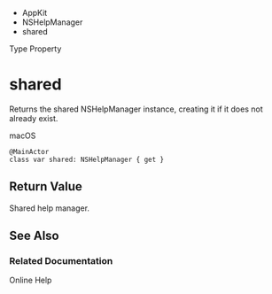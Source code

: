 

- AppKit
- NSHelpManager
-  shared 

Type Property

# shared

Returns the shared NSHelpManager instance, creating it if it does not already exist.

macOS

``` source
@MainActor
class var shared: NSHelpManager { get }
```

## Return Value

Shared help manager.

## See Also

### Related Documentation

Online Help

